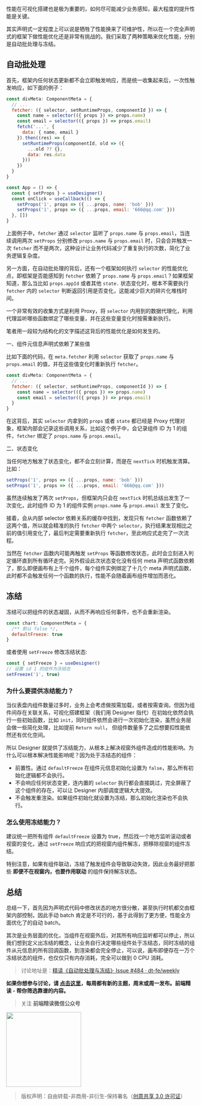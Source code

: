 性能在可视化搭建也是极为重要的，如何尽可能减少业务感知，最大程度的提升性能是关键。

其实声明式一定程度上可以说是牺牲了性能换来了可维护性，所以在一个完全声明式的框架下做性能优化还是非常有挑战的。我们采取了两种策略来优化性能，分别是自动批处理与冻结。

## 自动批处理

首先，框架内任何状态更新都不会立即触发响应，而是统一收集起来后，一次性触发响应，如下面的例子：

```jsx
const divMeta: ComponentMeta = {
  // ...
  fetcher: ({ selector, setRuntimeProps, componentId }) => {
    const name = selector(({ props }) => props.name)
    const email = selector(({ props }) => props.email)
    fetch('...', {
      data: { name, email }
    }).then((res) => {
      setRuntimeProps(componentId, old => ({
        ...old ?? {},
        data: res.data
      }))
    })
  }
}

const App = () => {
  const { setProps } = useDesigner()
  const onClick = useCallback(() => {
    setProps('1', props => ({ ...props, name: 'bob' }))
    setProps('1', props => ({ ...props, email: '666@qq.com' }))
  }, [])
}
```

上面例子中，`fetcher` 通过 `selector` 监听了 `props.name` 与 `props.email`，当连续调用两次 `setProps` 分别修改 `props.name` 与 `props.email` 时，只会合并触发一次 `fetcher` 而不是两次，这种设计让业务代码减少了重复执行的次数，简化了业务逻辑复杂度。

另一方面，在自动批处理的背后，还有一个框架如何执行 `selector` 的性能优化点，即框架是否能感知到 `fetcher` 依赖了 `props.name` 与 `props.email`？如果框架知道，那么当比如 `props.appId` 或者其他 `state.` 状态变化时，根本不需要执行 `fetcher` 内的 `selector` 判断返回引用是否变化，这能减少巨大的碎片化堆栈时间。

一个非常有效的收集方式是利用 Proxy，将 `selector` 内用到的数据代理化，利用代理监听哪些函数绑定了哪些变量，并在这些变量变化时按需重新执行。

笔者用一段较为结构化的文字描述这背后的性能优化是如何发生的。

一、组件元信息声明式依赖了某些值

比如下面的代码，在 `meta.fetcher` 利用 `selector` 获取了 `props.name` 与 `props.email` 的值，并在这些值变化时重新执行 `fetcher`。

```jsx
const divMeta: ComponentMeta = {
  // ...
  fetcher: ({ selector, setRuntimeProps, componentId }) => {
    const name = selector(({ props }) => props.name)
    const email = selector(({ props }) => props.email)
  }
}
```

在这背后，其实 `selector` 内拿到的 `props` 或者 `state` 都已经是 Proxy 代理对象，框架内部会记录这些调用关系，比如这个例子中，会记录组件 ID 为 1 的组件，`fetcher` 绑定了 `props.name` 与 `props.email`。

二、状态变化

当任何地方触发了状态变化，都不会立刻计算，而是在 `nextTick` 时机触发清算。比如：

```js
setProps('1', props => ({ ...props, name: 'bob' }))
setProps('1', props => ({ ...props, email: '666@qq.com' }))
```

虽然连续触发了两次 `setProps`，但框架内只会在 `nextTick` 时机总结出发生了一次变化，此时组件 ID 为 1 的组件实例 `props.name` 与 `props.email` 发生了变化。

接着，会从内部 selector 依赖关系的缓存中找到，发现只有 `fetcher` 函数依赖了这两个值，所以就会精准的执行 `fetcher` 中两个 `selector`，执行结果发现相比之前的值引用变化了，最后判定需要重新执行 `fetcher`，至此响应式走完了一次流程。

当然在 `fetcher` 函数内可能再触发 `setProps` 等函数修改状态，此时会立刻进入判定循环直到所有循环走完。另外假设此次状态变化没有任何 meta 声明式函数依赖了，那么即便画布有上千个组件，每个组件实例绑定了十几个 meta 声明式函数，此时都不会触发任何一个函数的执行，性能不会随着画布组件增加而恶化。

## 冻结

冻结可以把组件的状态凝固，从而不再响应任何事件，也不会重新渲染。

```js
const chart: ComponentMeta = {
  /** 默认 false */,
  defaultFreeze: true
}
```

或者使用 `setFreeze` 修改冻结状态:

```js
const { setFreeze } = useDesigner()
// 设置 id 1 的组件为冻结态
setFreeze('1', true)
```

### 为什么要提供冻结能力？

当仪表盘内组件数量过多时，业务上会考虑做按需加载，或者按需查询。但因为组件间存在关联关系，可视化搭建框架（我们用 Designer 指代）在初始化依然会执行一些初始函数，比如 `init`，同时组件依然会进行一次初始化渲染，虽然业务层会做一些简化处理，比如提前 `Return null`， 但组件数量多了之后想要扣性能依然还有优化空间。

所以 Designer 就提供了冻结能力，从根本上解决视窗外组件造成的性能影响。为什么可以根本解决性能影响呢？因为处于冻结态的组件：

- 前置性。通过 `defaultFreeze` 在组件元信息初始化设置为 `false`，那么所有初始化逻辑都不会执行。
- 不会响应任何状态变更，连内置的 `selector` 执行都会直接跳过，完全屏蔽了这个组件的存在，可以让 Designer 内部调度逻辑大大提效。
- 不会触发重渲染。如果组件初始化就设置为冻结，那么初始化渲染也不会执行。

### 怎么使用冻结能力？

建议统一把所有组件 `defaultFreeze` 设置为 true，然后找一个地方监听滚动或者视窗的变化，通过 `setFreeze` 响应式的把视窗内组件解冻，把移除视窗的组件冻结。

特别注意，如果有组件联动，冻结了触发组件会导致联动失效，因此业务最好把那些 **即便不在视窗内，也要作用联动** 的组件保持解冻状态。

## 总结

总结一下，首先因为声明式代码中修改状态的地方很分散，甚至执行时机都交由框架内部控制，因此手动 batch 肯定是不可行的，基于此得到了更方便，性能全方面优化了的自动 batch。

其次是业务层面的优化，当组件在视窗外后，对其所有响应监听都可以停止，所以我们想到定义出冻结的概念，让业务自行决定哪些组件处于冻结态，同时冻结的组件从元信息的所有回调函数，到渲染都会完全停止，可以说，画布即便存在一万个冻结状态的组件，也仅仅只有内存消耗，完全可以做到 0 CPU 消耗。

> 讨论地址是：[精读《自动批处理与冻结》· Issue #484 · dt-fe/weekly](https://github.com/dt-fe/weekly/issues/484)

**如果你想参与讨论，请 [点击这里](https://github.com/dt-fe/weekly)，每周都有新的主题，周末或周一发布。前端精读 - 帮你筛选靠谱的内容。**

> 关注 **前端精读微信公众号**

<img width=200 src="https://img.alicdn.com/tfs/TB165W0MCzqK1RjSZFLXXcn2XXa-258-258.jpg">

> 版权声明：自由转载-非商用-非衍生-保持署名（[创意共享 3.0 许可证](https://creativecommons.org/licenses/by-nc-nd/3.0/deed.zh)）

